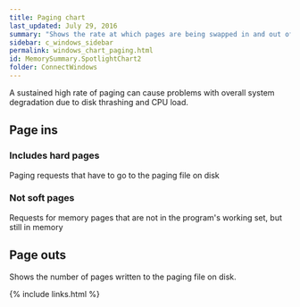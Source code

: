 ```yaml
---
title: Paging chart
last_updated: July 29, 2016
summary: "Shows the rate at which pages are being swapped in and out of memory."
sidebar: c_windows_sidebar
permalink: windows_chart_paging.html
id: MemorySummary.SpotlightChart2
folder: ConnectWindows
---
```



A sustained high rate of paging can cause problems with overall system degradation due to disk thrashing and CPU load.


## Page ins

### Includes **hard pages**

Paging requests that have to go to the paging file on disk


### Not **soft pages**

Requests for memory pages that are not in the program's working set, but still in memory


## Page outs

Shows the number of pages written to the paging file on disk.


{% include links.html %}

